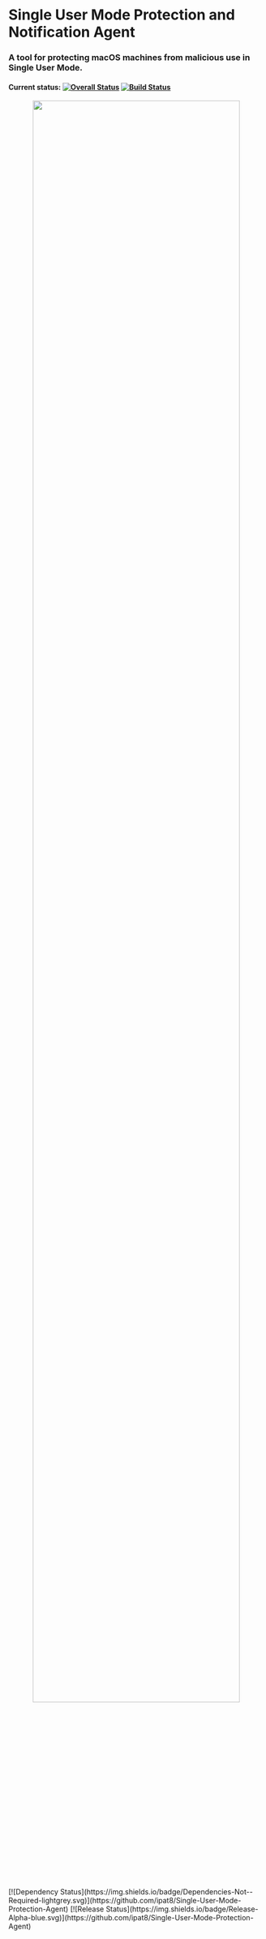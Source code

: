 # Single User Mode Protection and Notification Agent
### A tool for protecting macOS machines from malicious use in Single User Mode.
#### Current status: [![Overall Status](https://img.shields.io/badge/Status-Working-brightgreen.svg)](https://github.com/ipat8/Single-User-Mode-Protection-Agent) [![Build Status](https://img.shields.io/badge/Build-Passing-brightgreen.svg)](https://travis-ci.org/ipat8/Single-User-Mode-Protection-Agent)
<p align="center">
<img src="http://i.imgur.com/BepXsVt.jpg" width="90%"></img>
</p>
[![Dependency Status](https://img.shields.io/badge/Dependencies-Not--Required-lightgrey.svg)](https://github.com/ipat8/Single-User-Mode-Protection-Agent)
[![Release Status](https://img.shields.io/badge/Release-Alpha-blue.svg)](https://github.com/ipat8/Single-User-Mode-Protection-Agent)
